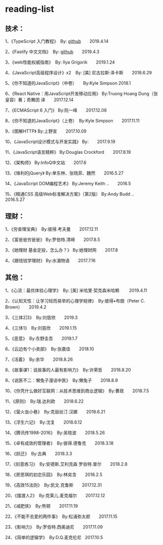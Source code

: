 # reading-list

## 技术：

1、《TypeScript 入门教程》　By: [github](https://github.com/xcatliu/typescript-tutorial/blob/master/README.md)　　2019.4.14

2、《Fastify 中文文档》　By: [github](https://github.com/fastify/docs-chinese/blob/master/README.md)　　2019.4.3

3、《web性能权威指南》　By: Ilya Grigorik　　2019.1.24

4、《JavaScript高级程序设计》x2　By: [美] 尼古拉斯·泽卡斯　　2018.6.29

5、《你不知道的JavaScript》（中卷）　　By:Kyle Simpson  2018.1

6、《React Native：用JavaScript开发移动应用》 By:Truong Hoang Dung（张皇容）著；奇舞团 译　　2017.12.14

7、《ECMAScript 6 入门》 By:阮一峰　　2017.12.08

8、《你不知道的JavaScript》（上卷）　By:Kyle Simpson　　2017.11.11

9、《图解HTTP》 By:上野宣　　2017.10.09

10、《JavaScript设计模式与开发实践》 By:　　2017.9.19

11、《JavaScript语言精粹》 By:Douglas Crockford　　2017.8.19

12、《架构师》 By:InfoQ中文站　　2017.6

13、《锋利的jQuery》 By:单东林、张晓菲、魏然　　2016.5.27

14、《JavaScript DOM编程艺术》 By:Jeremy Keith ..　　2016.5

15、《精通CSS 高级Web标准解决方案》（第2版） By:Andy Budd ..　　2016.5.27


## 理财：

1、《穷查理宝典》　By:彼得.考夫曼　　2017.12.11

2、《富爸爸穷爸爸》 By:罗伯特.清崎　　2017.8.5

3、《她理财 基金定投，怎么办？》 By:她理财网　　2017.8

4、《跟钱钱学理财》 By:水湄物语　　2017.7.16


## 其他：

1、《心流：最优体验心理学》　By: [美] 米哈里·契克森米哈赖 　　2019.4.11

2、《认知天性：让学习轻而易举的心理学规律》　By:彼得•布朗（Peter C. Brown）　　2019.4.2

3、《三体2|3》　By:刘慈欣　　2019.3

4、《三体1》　By:刘慈欣　　2019.1.15

5、《恶意》　By:东野圭吾　　2019.1.7

6、《云边有个小卖部》　By:张嘉佳　　2018.10

7、《活着》　By:余华　　2018.8.26

8、《故事课1：说故事的人最有影响力》　By:许荣哲　　2018.8.20

9、《说医不二：懒兔子漫话中医》　By:懒兔子　　2018.8.9

10、《你凭什么做好互联网：从技术思维到商业逻辑》　By:曹政　　2018.7.5

11、《原则》　By:瑞.达利欧　　2018.6.22

12、《萤火虫小巷》　By:克丽丝汀.汉娜　　2018.6.21

13、《浮生六记》　By:沈复　　2018.6.12

14、《腾讯传1998-2016》　By:吴晓波　　2018.5.26

15、《卓有成效的管理者》　By:彼得.德鲁克　　2018.3.18

16、《跃迁》　By:古典　　2018.3.3

17、《刻意练习》　By:安德斯.艾利克森 罗伯特.普尔　　2018.2.8

18、《房思琪的初恋乐园》　By:林奕含　　2018.2.5

19、《高效15法则》　By:凯文.克鲁斯　　2017.12.31

20、《摆渡人2》　By:克莱儿.麦克福尔　　2017.12.12

21、《减肥侠》　By:熊顿　　2017.11.19

22、《不能不去爱的两件事》　By:松浦弥太郎　　2017.11.15

23、《影响力》　By:罗伯特.西奥迪尼　　2017.11.09

24、《简单的逻辑学》　By:D.Q.麦克伦尼   2017.10.5
